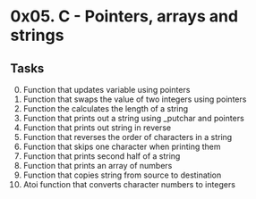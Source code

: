 
# 0x05. C - Pointers, arrays and strings

## Tasks
0. Function that updates variable using pointers
1. Function that swaps the value of two integers using pointers
2. Function the calculates the length of a string
3. Function that prints out a string using _putchar and pointers
4. Function that prints out string in reverse
5. Function that reverses the order of characters in a string
6. Function that skips one character when printing them
7. Function that prints second half of a string
8. Function that prints an array of numbers
9. Function that copies string from source to destination
10. Atoi function that converts character numbers to integers 
